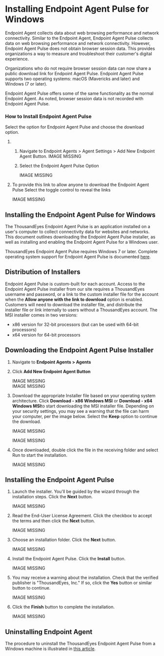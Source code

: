 # Installing Endpoint Agent Pulse for Windows

Endpoint Agent collects data about web browsing performance and network connectivity.  Similar to the Endpoint Agent, Endpoint Agent Pulse collects data on web browsing performance and network connectivity. However, Endpoint Agent Pulse does not obtain browser session data. This provides organizations a way to measure and troubleshoot their customer's digital experience.

Organizations who do not require browser session data can now share a public download link for Endpoint Agent Pulse. Endpoint Agent Pulse supports two operating systems: macOS \(Mavericks and later\) and Windows \(7 or later\).

Endpoint Agent Pulse offers some of the same functionality as the normal Endpoint Agent. As noted, browser session data is not recorded with Endpoint Agent Pulse.

### How to Install Endpoint Agent Pulse

Select the option for Endpoint Agent Pulse and choose the download option.

1. 1. Navigate to  Endpoint Agents &gt; Agent Settings &gt; Add New Endpoint Agent Button.    IMAGE MISSING
   2. Select the Endpoint Agent Pulse Option

      IMAGE MISSING
2. To provide this link to allow anyone to download the Endpoint Agent Pulse Select the toggle control to reveal the links

   IMAGE MISSING

## Installing the Endpoint Agent Pulse for Windows <a id="KBSeed:EndpointAgentLite-Titled:EndpointAgentPulse-InstallingtheEndpointAgentPulseforWindows"></a>

The ThousandEyes Endpoint Agent Pulse is an application installed on a user's computer to collect connectivity data for websites and networks. This document outlines downloading the Endpoint Agent Pulse installer, as well as installing and enabling the Endpoint Agent Pulse for a Windows user.

ThousandEyes Endpoint Agent Pulse requires Windows 7 or later. Complete operating system support for Endpoint Agent Pulse is documented [here](https://success.thousandeyes.com/ViewArticle?articleIdParam=kA044000000CnBp).  
 

## Distribution of Installers <a id="KBSeed:EndpointAgentLite-Titled:EndpointAgentPulse-DistributionofInstallers"></a>

Endpoint Agent Pulse is custom-built for each account. Access to the Endpoint Agent Pulse installer from our site requires a ThousandEyes username and password, or a link to the custom installer file for the account when the **Allow anyone with the link to download** option is enabled. Customers will need to download the installer file, and distribute the installer file or link internally to users without a ThousandEyes account. The MSI installer comes in two versions:

* x86 version for 32-bit processors \(but can be used with 64-bit processors\)
* x64 version for 64-bit processors

## Downloading the Endpoint Agent Pulse Installer <a id="KBSeed:EndpointAgentLite-Titled:EndpointAgentPulse-DownloadingtheEndpointAgentPulseInstaller"></a>

1. Navigate to  **Endpoint Agents &gt; Agents** 
2. Click **Add New Endpoint Agent Button**

   IMAGE MISSING  
   IMAGE MISSING

3. Download the appropriate Installer file based on your operating system architecture. Click **Download - x86 Windows MSI** or **Download - x64 Windows MSI**to start downloading the MSI installer file.  Depending on your security settings, you may see a warning that the file can harm your computer, per the image below.  Select the **Keep** option to continue the download.

   IMAGE MISSING

   IMAGE MISSING

4. Once downloaded, double click the file in the receiving folder and select Run to start the installation.

   IMAGE MISSING

## Installing the Endpoint Agent Pulse <a id="KBSeed:EndpointAgentLite-Titled:EndpointAgentPulse-InstallingtheEndpointAgentPulse"></a>

1. Launch the installer.  You'll be guided by the wizard through the installation steps.  Click the **Next** button.

   IMAGE MISSING

2. Read the End-User License Agreement.  Click the checkbox to accept the terms and then click the **Next** button.

   IMAGE MISSING

3. Choose an installation folder.  Click the **Next** button.

   IMAGE MISSING

4. Install the Endpoint Agent Pulse. Click the **Install** button.

   IMAGE MISSING

5. You may receive a warning about the installation.  Check that the verified publisher is "ThousandEyes, Inc."  If so, click the **Yes** button or similar button to continue.

   IMAGE MISSING

6. Click the **Finish** button to complete the installation.

   IMAGE MISSING

## Uninstalling Endpoint Agent <a id="KBSeed:EndpointAgentLite-Titled:EndpointAgentPulse-UninstallingEndpointAgent"></a>

The procedure to uninstall the ThousandEyes Endpoint Agent Pulse from a Windows machine is illustrated in [this article](https://success.thousandeyes.com/PublicArticlePage?articleIdParam=kA044000000CpeCCAS_Uninstalling-the-Endpoint-Agent-for-Windows).  
 

